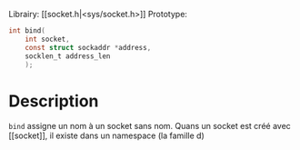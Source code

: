 Librairy: [[socket.h|<sys/socket.h>]]
Prototype: 
```C
int bind(
	int socket,
	const struct sockaddr *address,
    socklen_t address_len
    );
```
# Description
`bind` assigne un nom à un socket sans nom.
Quans un socket est créé avec [[socket]], il existe dans un namespace (la famille d)